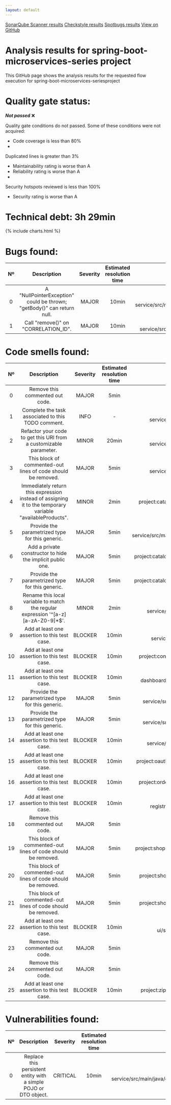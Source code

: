```yaml
---
layout: default
---
```

<section id="downloads">
        <a href="https://pablocollazoc.github.io/microflow/" class="btn">SonarQube Scanner results</a>
        <a href="https://pablocollazoc.github.io/microflow/checkstyle" class="btn">Checkstyle results</a>
        <a href="https://pablocollazoc.github.io/microflow/spotbugs" class="btn">Spotbugs results</a>
        <a href="{{ site.github.repository_url }}" class="btn btn-github"><span class="icon"></span>View on GitHub</a>
</section>

Analysis results for spring-boot-microservices-series project
=============================================================


This GitHub page shows the analysis results for the requested flow execution for spring-boot-microservices-seriesproject
# **Quality gate status:**


***Not passed*** :x:

Quality gate conditions do not passed. Some of these conditions were not acquired: 
- Code coverage is less than 80% 
- 
Duplicated lines is greater than 3% 
- Maintainability rating is worse than A 
- Reliability rating is worse than A 
- 
Security hotspots reviewed is less than 100% 
- Security rating is worse than A 

# **Technical debt:** 3h 29min


{% include charts.html %}
# **Bugs found:**
  

|Nº|Description|Severity|Estimated resolution time|File|Line|
| :---: | :---: | :---: | :---: | :---: | :---: |
|0|A "NullPointerException" could be thrown; "getBody()" can return null.|MAJOR|10min|project:catalog-service/src/main/java/com/sivalabs/catalogservice/services/InventoryServiceClient.java|67|
|1|Call "remove()" on "CORRELATION_ID".|MAJOR|10min|project:catalog-service/src/main/java/com/sivalabs/catalogservice/utils/MyThreadLocalsHolder.java|4|

# **Code smells found:**
  

|Nº|Description|Severity|Estimated resolution time|File|Line|
| :---: | :---: | :---: | :---: | :---: | :---: |
|0|Remove this commented out code.|MAJOR|5min|project:catalog-service/pom.xml|26|
|1|Complete the task associated to this TODO comment.|INFO|-|project:catalog-service/src/main/java/com/sivalabs/catalogservice/services/InventoryServiceClient.java|23|
|2|Refactor your code to get this URI from a customizable parameter.|MINOR|20min|project:catalog-service/src/main/java/com/sivalabs/catalogservice/services/InventoryServiceClient.java|24|
|3|This block of commented-out lines of code should be removed.|MAJOR|5min|project:catalog-service/src/main/java/com/sivalabs/catalogservice/services/InventoryServiceClient.java|59|
|4|Immediately return this expression instead of assigning it to the temporary variable "availableProducts".|MINOR|2min|project:catalog-service/src/main/java/com/sivalabs/catalogservice/services/ProductService.java|31|
|5|Provide the parametrized type for this generic.|MAJOR|5min|project:catalog-service/src/main/java/com/sivalabs/catalogservice/utils/ContextCopyHystrixConcurrencyStrategy.java|20|
|6|Add a private constructor to hide the implicit public one.|MAJOR|5min|project:catalog-service/src/main/java/com/sivalabs/catalogservice/utils/MyThreadLocalsHolder.java|3|
|7|Provide the parametrized type for this generic.|MAJOR|5min|project:catalog-service/src/main/java/com/sivalabs/catalogservice/utils/MyThreadLocalsHolder.java|4|
|8|Rename this local variable to match the regular expression '^[a-z][a-zA-Z0-9]*$'.|MINOR|2min|project:catalog-service/src/main/java/com/sivalabs/catalogservice/web/controllers/ProductController.java|31|
|9|Add at least one assertion to this test case.|BLOCKER|10min|project:catalog-service/src/test/java/com/sivalabs/catalogservice/CatalogServiceApplicationTests.java|13|
|10|Add at least one assertion to this test case.|BLOCKER|10min|project:config-server/src/test/java/com/sivalabs/configserver/ConfigServerApplicationTests.java|13|
|11|Add at least one assertion to this test case.|BLOCKER|10min|project:hystrix-dashboard/src/test/java/com/sivalabs/hystrixdashboard/HystrixDashboardApplicationTests.java|13|
|12|Provide the parametrized type for this generic.|MAJOR|5min|project:inventory-service/src/main/java/com/sivalabs/inventoryservice/web/controllers/InventoryController.java|33|
|13|Provide the parametrized type for this generic.|MAJOR|5min|project:inventory-service/src/main/java/com/sivalabs/inventoryservice/web/controllers/InventoryController.java|35|
|14|Add at least one assertion to this test case.|BLOCKER|10min|project:inventory-service/src/test/java/com/sivalabs/inventoryservice/InventoryServiceApplicationTests.java|13|
|15|Add at least one assertion to this test case.|BLOCKER|10min|project:oauth2-server/src/test/java/com/sivalabs/oauth2server/Oauth2ServerApplicationTests.java|13|
|16|Add at least one assertion to this test case.|BLOCKER|10min|project:order-service/src/test/java/com/sivalabs/orderservice/OrderServiceApplicationTests.java|13|
|17|Add at least one assertion to this test case.|BLOCKER|10min|project:service-registry/src/test/java/com/sivalabs/serviceregistry/ServiceRegistryApplicationTests.java|13|
|18|Remove this commented out code.|MAJOR|5min|project:shoppingcart-ui/pom.xml|53|
|19|This block of commented-out lines of code should be removed.|MAJOR|5min|project:shoppingcart-ui/src/main/java/com/sivalabs/shoppingcartui/ShoppingcartUiApplication.java|6|
|20|This block of commented-out lines of code should be removed.|MAJOR|5min|project:shoppingcart-ui/src/main/java/com/sivalabs/shoppingcartui/filters/AuthHeaderFilter.java|26|
|21|This block of commented-out lines of code should be removed.|MAJOR|5min|project:shoppingcart-ui/src/main/java/com/sivalabs/shoppingcartui/filters/AuthHeaderFilter.java|39|
|22|Add at least one assertion to this test case.|BLOCKER|10min|project:shoppingcart-ui/src/test/java/com/sivalabs/shoppingcartui/ShoppingcartUiApplicationTests.java|13|
|23|Remove this commented out code.|MAJOR|5min|project:zipkin-server/pom.xml|17|
|24|Remove this commented out code.|MAJOR|5min|project:zipkin-server/pom.xml|26|
|25|Add at least one assertion to this test case.|BLOCKER|10min|project:zipkin-server/src/test/java/com/sivalabs/zipkinserver/ZipkinServerApplicationTests.java|13|

# **Vulnerabilities found:**
  

|Nº|Description|Severity|Estimated resolution time|File|Line|
| :---: | :---: | :---: | :---: | :---: | :---: |
|0|Replace this persistent entity with a simple POJO or DTO object.|CRITICAL|10min|project:order-service/src/main/java/com/sivalabs/orderservice/web/controllers/OrderController.java|21|
